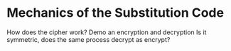 # Mechanics of the Substitution Code
How does the cipher work? Demo an encryption and decryption Is it symmetric, does the same process decrypt as encrypt?
